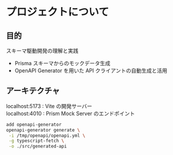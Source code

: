 # プロジェクトについて

## 目的

スキーマ駆動開発の理解と実践

- Prisma スキーマからのモックデータ生成
- OpenAPI Generator を用いた API クライアントの自動生成と活用

## アーキテクチャ

localhost:5173 : Vite の開発サーバー  
localhost:4010 : Prism Mock Server のエンドポイント

```bash
add openapi-generator
openapi-generator generate \
 -i /tmp/openapi/openapi.yml \
 -g typescript-fetch \
 -o ./src/generated-api
```
